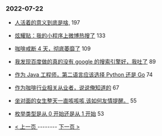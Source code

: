 ### 2022-07-22 
- [人活着的意义到底是啥,](https://www.v2ex.com/t/867903) 197
- [炫耀贴：我的小程序上微博热搜了](https://www.v2ex.com/t/867966) 133
- [咖啡戒断 4 天，彻底萎靡了](https://www.v2ex.com/t/867900) 109
- [我发现百度做的真的没有 google 的搜索引擎好，我吐了](https://www.v2ex.com/t/867940) 89
- [作为 Java 工程师，第二语言应该选择 Python 还是 Go](https://www.v2ex.com/t/867873) 74
- [作为咖啡行业相关从业者，说说俺知道的](https://www.v2ex.com/t/867917) 67
- [坐对面的女生整天一直咳咳咳,该如何友情提醒。](https://www.v2ex.com/t/868002) 55
- [枚举类型是从 0 开始还是从 1 开始](https://www.v2ex.com/t/868018) 53 

- [ < 上一页 ](https://github.com/able8/v2ex-hot-record/blob/master/2022-07-21.md) -------- [ 下一页 > ](https://github.com/able8/v2ex-hot-record/blob/master/2022-07-23.md)